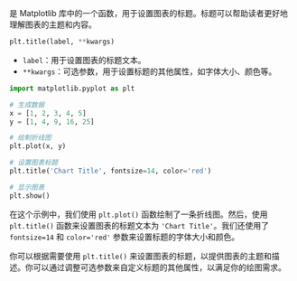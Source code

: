 是 Matplotlib 库中的一个函数，用于设置图表的标题。标题可以帮助读者更好地理解图表的主题和内容。

```python
plt.title(label, **kwargs)
```

- `label`：用于设置图表的标题文本。
- `**kwargs`：可选参数，用于设置标题的其他属性，如字体大小、颜色等。

```python
import matplotlib.pyplot as plt

# 生成数据
x = [1, 2, 3, 4, 5]
y = [1, 4, 9, 16, 25]

# 绘制折线图
plt.plot(x, y)

# 设置图表标题
plt.title('Chart Title', fontsize=14, color='red')

# 显示图表
plt.show()
```

在这个示例中，我们使用 `plt.plot()` 函数绘制了一条折线图。然后，使用 `plt.title()` 函数来设置图表的标题文本为 `'Chart Title'`。我们还使用了 `fontsize=14` 和 `color='red'` 参数来设置标题的字体大小和颜色。

你可以根据需要使用 `plt.title()` 来设置图表的标题，以提供图表的主题和描述。你可以通过调整可选参数来自定义标题的其他属性，以满足你的绘图需求。
